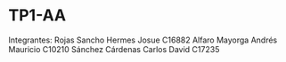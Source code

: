 # TP1-AA

Integrantes:
Rojas Sancho Hermes Josue C16882
Alfaro Mayorga Andrés Mauricio C10210
Sánchez Cárdenas Carlos David C17235
